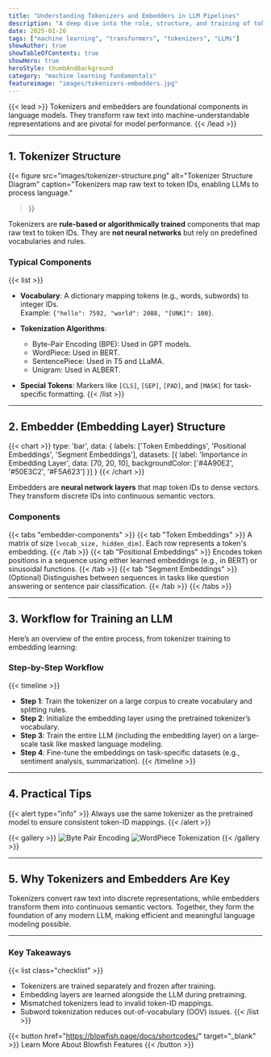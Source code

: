 ```yaml
---
title: "Understanding Tokenizers and Embedders in LLM Pipelines"
description: "A deep dive into the role, structure, and training of tokenizers and embedders in modern language models like GPT, BERT, and T5."
date: 2025-01-26
tags: ["machine learning", "transformers", "tokenizers", "LLMs"]
showAuthor: true
showTableOfContents: true
showHero: true
heroStyle: thumbAndBackground
category: "machine learning fundamentals"
featureimage: "images/tokenizers-embedders.jpg"
---
```



{{< lead >}}
Tokenizers and embedders are foundational components in language models. They transform raw text into machine-understandable representations and are pivotal for model performance.
{{< /lead >}}

---

## **1. Tokenizer Structure**

{{< figure
    src="images/tokenizer-structure.png"
    alt="Tokenizer Structure Diagram"
    caption="Tokenizers map raw text to token IDs, enabling LLMs to process language."
>}}

Tokenizers are **rule-based or algorithmically trained** components that map raw text to token IDs. They are **not neural networks** but rely on predefined vocabularies and rules.

### **Typical Components**
{{< list >}}
- **Vocabulary**: A dictionary mapping tokens (e.g., words, subwords) to integer IDs.  
  Example: `{"hello": 7592, "world": 2088, "[UNK]": 100}`.

- **Tokenization Algorithms**:  
  - Byte-Pair Encoding (BPE): Used in GPT models.  
  - WordPiece: Used in BERT.  
  - SentencePiece: Used in T5 and LLaMA.  
  - Unigram: Used in ALBERT.

- **Special Tokens**: Markers like `[CLS]`, `[SEP]`, `[PAD]`, and `[MASK]` for task-specific formatting.
{{< /list >}}

---

## **2. Embedder (Embedding Layer) Structure**

{{< chart >}}
type: 'bar',
data: {
  labels: ['Token Embeddings', 'Positional Embeddings', 'Segment Embeddings'],
  datasets: [{
    label: 'Importance in Embedding Layer',
    data: [70, 20, 10],
    backgroundColor: ['#4A90E2', '#50E3C2', '#F5A623']
  }]
}
{{< /chart >}}

Embedders are **neural network layers** that map token IDs to dense vectors. They transform discrete IDs into continuous semantic vectors.

### **Components**
{{< tabs "embedder-components" >}}
{{< tab "Token Embeddings" >}}
A matrix of size `[vocab_size, hidden_dim]`. Each row represents a token's embedding.
{{< /tab >}}
{{< tab "Positional Embeddings" >}}
Encodes token positions in a sequence using either learned embeddings (e.g., in BERT) or sinusoidal functions.
{{< /tab >}}
{{< tab "Segment Embeddings" >}}
(Optional) Distinguishes between sequences in tasks like question answering or sentence pair classification.
{{< /tab >}}
{{< /tabs >}}

---

## **3. Workflow for Training an LLM**

Here’s an overview of the entire process, from tokenizer training to embedding learning:

### **Step-by-Step Workflow**
{{< timeline >}}
- **Step 1**: Train the tokenizer on a large corpus to create vocabulary and splitting rules.
- **Step 2**: Initialize the embedding layer using the pretrained tokenizer’s vocabulary.
- **Step 3**: Train the entire LLM (including the embedding layer) on a large-scale task like masked language modeling.
- **Step 4**: Fine-tune the embeddings on task-specific datasets (e.g., sentiment analysis, summarization).
{{< /timeline >}}

---

## **4. Practical Tips**

{{< alert type="info" >}}
Always use the same tokenizer as the pretrained model to ensure consistent token-ID mappings.
{{< /alert >}}

{{< gallery >}}
  <img src="images/bpe-example.png" class="grid-w50" alt="Byte Pair Encoding" />
  <img src="images/wordpiece-example.png" class="grid-w50" alt="WordPiece Tokenization" />
{{< /gallery >}}

---

## **5. Why Tokenizers and Embedders Are Key**

Tokenizers convert raw text into discrete representations, while embedders transform them into continuous semantic vectors. Together, they form the foundation of any modern LLM, making efficient and meaningful language modeling possible.

---

### **Key Takeaways**
{{< list class="checklist" >}}
- Tokenizers are trained separately and frozen after training.
- Embedding layers are learned alongside the LLM during pretraining.
- Mismatched tokenizers lead to invalid token-ID mappings.
- Subword tokenization reduces out-of-vocabulary (OOV) issues.
{{< /list >}}

{{< button href="https://blowfish.page/docs/shortcodes/" target="_blank" >}}
Learn More About Blowfish Features
{{< /button >}}

